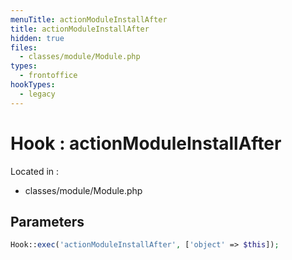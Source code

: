 ```yaml
---
menuTitle: actionModuleInstallAfter
title: actionModuleInstallAfter
hidden: true
files:
  - classes/module/Module.php
types:
  - frontoffice
hookTypes:
  - legacy
---
```


# Hook : actionModuleInstallAfter

Located in :

  - classes/module/Module.php

## Parameters

```php
Hook::exec('actionModuleInstallAfter', ['object' => $this]);
```